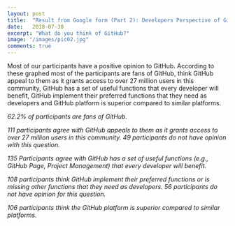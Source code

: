 ```yaml
---
layout: post
title:  "Result from Google form (Part 2): Developers Perspective of GitHub"
date:   2018-07-30
excerpt: "What do you think of GitHub?"
image: "/images/pic02.jpg"
comments: true
---
```


<script src="https://ajax.googleapis.com/ajax/libs/jquery/3.3.1/jquery.min.js"></script>
<script src="https://code.highcharts.com/highcharts.js"></script>
<script src="https://code.highcharts.com/modules/exporting.js"></script>
<script src="https://code.highcharts.com/modules/export-data.js"></script>
<link rel="stylesheet" href="{{ "/assets/css/table.css" | absolute_url }}">
<link rel="stylesheet" href="{{ "/assets/css/chart.css" | absolute_url }}">
<script src="{{ "/assets/js/chart/02.js" | absolute_url }}"></script>

<div id="content">   
  <p>	Most of our participants have a positive opinion to GitHub. According to these graphed most of the participants are fans of GitHub, think GitHub appeal to them as it grants access to over 27 million users in this community, GitHub has a set of useful functions that every developer will benefit, GitHub implement their preferred functions that they need as developers and GitHub platform is superior compared to similar platforms.</p>
  <div class="chart" id="1-2"></div>
  <p id="chart-des"><i>62.2% of participants are fans of GitHub.</i></p>
  <div class="spacer"></div>
  <div class="chart" id="1-3"></div>
  <p id="chart-des"><i>111 participants agree with GitHub appeals to them as it grants access to over 27 million users in this community.  49 participants do not have opinion with this question.</i></p>  
  <div class="spacer"></div>
  <div class="chart" id="1-4"></div>
  <p id="chart-des"><i>135 Participants agree with GitHub has a set of useful functions 
(e.g., GitHub Page, Project Management) that every developer will benefit. </i></p>  
  <div class="spacer"></div>
  <div class="chart" id="1-5"></div>
  <p id="chart-des"><i>108 participants think GitHub implement their preferred functions or is missing other functions that they need as developers. 56 participants do not have opinion for this question.</i></p>  
  <div class="spacer"></div>
  <div class="chart" id="1-6"></div>
  <p id="chart-des"><i>106 participants think the GitHub platform is superior compared to similar platforms.</i></p>
</div>
